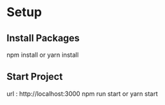 # Setup

## Install Packages
npm install or yarn install

## Start Project 
url : http://localhost:3000
npm run start or yarn start